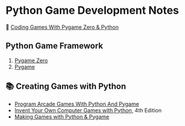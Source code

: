 # Python Game Development Notes

:closed_book: [Coding Games With Pygame Zero & Python](https://electronstudio.github.io/pygame-zero-book/)

## Python Game Framework

1. [Pygame Zero](https://pygame-zero.readthedocs.io/en/stable/index.html)
2. [Pygame](https://www.pygame.org/)

## :books: Creating Games with Python

- [Program Arcade Games With Python And Pygame](http://programarcadegames.com/)
- [Invent Your Own Computer Games with Python](https://inventwithpython.com/invent4thed/), 4th Edition
- [Making Games with Python & Pygame](https://inventwithpython.com/pygame/)
